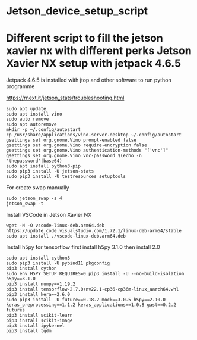 # Jetson_device_setup_script
 Different script to fill the jetson xavier nx with different perks 
Jetson Xavier NX setup with jetpack 4.6.5
========================
Jetpack 4.6.5 is installed with jtop and other software to run python programme

https://rnext.it/jetson_stats/troubleshooting.html
```
sudo apt update
sudo apt install vino
sudo auto remove
sudo apt autoremove
mkdir -p ~/.config/autostart
cp /usr/share/applications/vino-server.desktop ~/.config/autostart
gsettings set org.gnome.Vino prompt-enabled false
gsettings set org.gnome.Vino require-encryption false
gsettings set org.gnome.Vino authentication-methods "['vnc']"
gsettings set org.gnome.Vino vnc-password $(echo -n 'thepassword'|base64)
sudo apt install python3-pip
sudo pip3 install -U jetson-stats
sudo pip3 install -U testresources setuptools
```
For create swap manually
```
sudo jetson_swap -s 4
jetson_swap -t
```
Install VSCode in Jetson Xavier NX
```
wget -N -O vscode-linux-deb.arm64.deb https://update.code.visualstudio.com/1.72.1/linux-deb-arm64/stable
sudo apt install ./vscode-linux-deb.arm64.deb
```
Install h5py for tensorflow first install h5py 3.1.0 then install 2.0
```
sudo apt install cython3
sudo pip3 install -U pybind11 pkgconfig
pip3 install cython
sudo env H5PY_SETUP_REQUIRES=0 pip3 install -U --no-build-isolation h5py==3.1.0
pip3 install numpy==1.19.2
pip3 install tensorflow-2.7.0+nv22.1-cp36-cp36m-linux_aarch64.whl
pip3 install kera==2.6.0
sudo pip3 install -U future==0.18.2 mock==3.0.5 h5py==2.10.0 keras_preprocessing==1.1.2 keras_applications==1.0.8 gast==0.2.2 futures
pip3 install scikit-learn
pip3 install scikit-image
pip3 install ipykernel
pip3 install tqdm

```